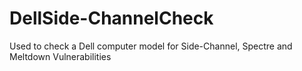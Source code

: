 # DellSide-ChannelCheck
Used to check a Dell computer model for Side-Channel, Spectre and Meltdown Vulnerabilities
